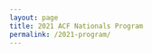 ```yaml
---
layout: page
title: 2021 ACF Nationals Program
permalink: /2021-program/
---
```


<div id="adobe-dc-view" style="height: 360px; width: 500px;"></div>
<script src="https://documentcloud.adobe.com/view-sdk/main.js"></script>
<script type="text/javascript">
  document.addEventListener("adobe_dc_view_sdk.ready", function(){
    var adobeDCView = new AdobeDC.View({clientId: "c02c3ab424e2450a8b18c70972526b25", divId: "adobe-dc-view"});
    adobeDCView.previewFile({
      content:{ location: 
        { url: "https://documentcloud.adobe.com/link/review?uri=urn:aaid:scds:US:414e4816-e198-4ce3-b5cb-cf619b3d78c7"}},
      metaData:{fileName: "Bodea Brochure.pdf"}
    },
    {
      embedMode: "SIZED_CONTAINER"
    });
  });
</script>